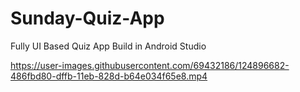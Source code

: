 # Sunday-Quiz-App
Fully UI Based Quiz App Build in Android Studio




https://user-images.githubusercontent.com/69432186/124896682-486fbd80-dffb-11eb-828d-b64e034f65e8.mp4





